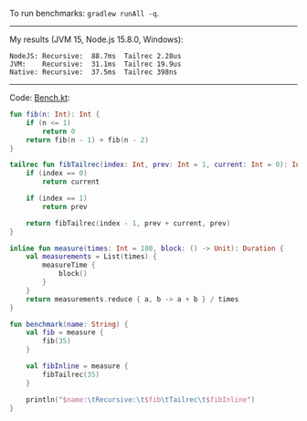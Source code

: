 
To run benchmarks: `gradlew runAll -q`.

---

My results (JVM 15, Node.js 15.8.0, Windows):
```
NodeJS: Recursive:  88.7ms  Tailrec 2.28us
JVM:    Recursive:  31.1ms  Tailrec 19.9us
Native: Recursive:  37.5ms  Tailrec 398ns
```

---

Code: [Bench.kt](src/commonMain/kotlin/com/rnett/benchmark/Bench.kt):
```kotlin
fun fib(n: Int): Int {
    if (n <= 1)
        return 0
    return fib(n - 1) + fib(n - 2)
}

tailrec fun fibTailrec(index: Int, prev: Int = 1, current: Int = 0): Int {
    if (index == 0)
        return current

    if (index == 1)
        return prev

    return fibTailrec(index - 1, prev + current, prev)
}

inline fun measure(times: Int = 100, block: () -> Unit): Duration {
    val measurements = List(times) {
        measureTime {
            block()
        }
    }
    return measurements.reduce { a, b -> a + b } / times
}

fun benchmark(name: String) {
    val fib = measure {
        fib(35)
    }

    val fibInline = measure {
        fibTailrec(35)
    }

    println("$name:\tRecursive:\t$fib\tTailrec\t$fibInline")
}
```